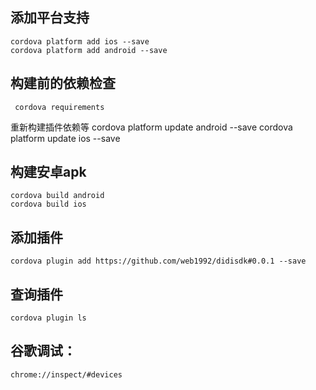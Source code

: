 

添加平台支持
---
    cordova platform add ios --save
    cordova platform add android --save

构建前的依赖检查
---
     cordova requirements

重新构建插件依赖等
    cordova platform update android --save
    cordova platform update ios --save

构建安卓apk
---
    cordova build android
    cordova build ios

添加插件
---
    cordova plugin add https://github.com/web1992/didisdk#0.0.1 --save

查询插件
---
    cordova plugin ls


谷歌调试：
---
    chrome://inspect/#devices